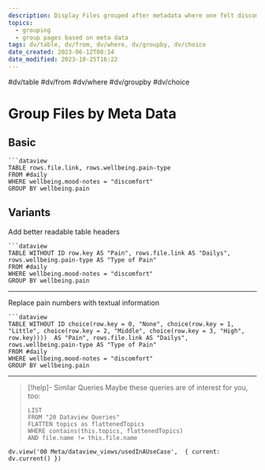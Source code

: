 ```yaml
---
description: Display Files grouped after metadata where one felt discomfort
topics:
  - grouping
  - group pages based on meta data
tags: dv/table, dv/from, dv/where, dv/groupby, dv/choice
date_created: 2023-06-12T08:14
date_modified: 2023-10-25T16:22
---
```


#dv/table #dv/from #dv/where #dv/groupby #dv/choice

# Group Files by Meta Data

## Basic

```
```dataview
TABLE rows.file.link, rows.wellbeing.pain-type
FROM #daily
WHERE wellbeing.mood-notes = "discomfort"
GROUP BY wellbeing.pain
```

## Variants

Add better readable table headers

```
```dataview
TABLE WITHOUT ID row.key AS "Pain", rows.file.link AS "Dailys", rows.wellbeing.pain-type AS "Type of Pain"
FROM #daily
WHERE wellbeing.mood-notes = "discomfort"
GROUP BY wellbeing.pain
```

---

Replace pain numbers with textual information

```
```dataview
TABLE WITHOUT ID choice(row.key = 0, "None", choice(row.key = 1, "Little", choice(row.key = 2, "Middle", choice(row.key = 3, "High", row.key))))  AS "Pain", rows.file.link AS "Dailys", rows.wellbeing.pain-type AS "Type of Pain"
FROM #daily
WHERE wellbeing.mood-notes = "discomfort"
GROUP BY wellbeing.pain
```

---

<!-- === end of query page ===  -->

> [!help]- Similar Queries
> Maybe these queries are of interest for you, too:
>
> ```dataview
> LIST
> FROM "20 Dataview Queries"
> FLATTEN topics as flattenedTopics
> WHERE contains(this.topics, flattenedTopics)
> AND file.name != this.file.name
> ```

```dataviewjs
dv.view('00 Meta/dataview_views/usedInAUseCase',  { current: dv.current() })
```
